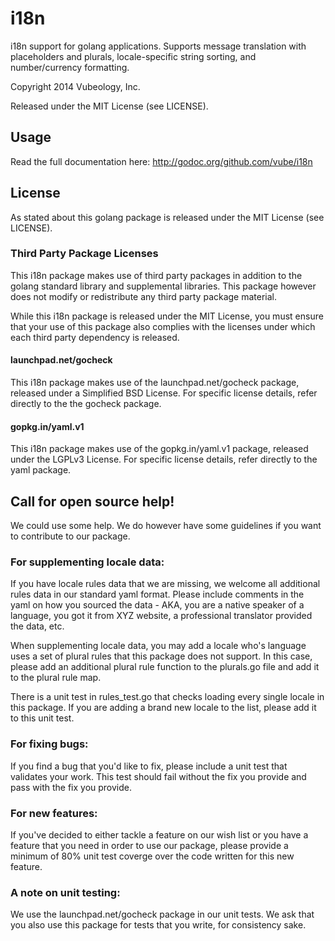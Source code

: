 i18n
====

i18n support for golang applications.  Supports message translation with
placeholders and plurals, locale-specific string sorting, and number/currency
formatting.

Copyright 2014 Vubeology, Inc.

Released under the MIT License (see LICENSE).

Usage
-----

Read the full documentation here: http://godoc.org/github.com/vube/i18n

License
-------

As stated about this golang package is released under the MIT License (see
LICENSE).

### Third Party Package Licenses

This i18n package makes use of third party packages in addition to the golang
standard library and supplemental libraries. This package however does not
modify or redistribute any third party package material.

While this i18n package is released under the MIT License, you must ensure that
your use of this package also complies with the licenses under which each third
party dependency is released.

#### launchpad.net/gocheck

This i18n package makes use of the launchpad.net/gocheck package, released under
a Simplified BSD License. For specific license details, refer directly to the
the gocheck package.

#### gopkg.in/yaml.v1

This i18n package makes use of the gopkg.in/yaml.v1 package, released under
the LGPLv3 License. For specific license details, refer directly to the yaml
package.

Call for open source help!
--------------------------

We could use some help.  We do however have some guidelines if you want to
contribute to our package.

### For supplementing locale data:

If you have locale rules data that we are missing, we welcome all additional
rules data in our standard yaml format.  Please include comments in the yaml
on how you sourced the data - AKA, you are a native speaker of a language, you
got it from XYZ website, a professional translator provided the data, etc.

When supplementing locale data, you may add a locale who's language uses a set
of plural rules that this package does not support.  In this case, please add
an additional plural rule function to the plurals.go file and add it to the
plural rule map.

There is a unit test in rules_test.go that checks loading every single locale
in this package. If you are adding a brand new locale to the list, please add it
to this unit test.

### For fixing bugs:

If you find a bug that you'd like to fix, please include a unit test that
validates your work.  This test should fail without the fix you provide and pass
with the fix you provide.

### For new features:

If you've decided to either tackle a feature on our wish list or you have a
feature that you need in order to use our package, please provide a minimum of
80% unit test coverge over the code written for this new feature.

### A note on unit testing:

We use the launchpad.net/gocheck package in our unit tests. We ask that you also
use this package for tests that you write, for consistency sake.

